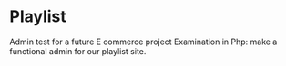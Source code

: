 # Playlist
Admin test for a future E commerce project
Examination in Php: make a functional admin for our playlist site.
